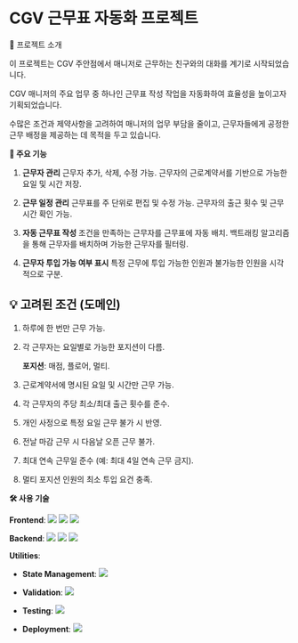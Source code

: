 # CGV 근무표 자동화 프로젝트

📖 프로젝트 소개

이 프로젝트는 CGV 주안점에서 매니저로 근무하는 친구와의 대화를 계기로 시작되었습니다.

CGV 매니저의 주요 업무 중 하나인 근무표 작성 작업을 자동화하여 효율성을 높이고자 기획되었습니다.

수많은 조건과 제약사항을 고려하여 매니저의 업무 부담을 줄이고, 근무자들에게 공정한 근무 배정을 제공하는 데 목적을 두고 있습니다.

**🚀 주요 기능**

1. **근무자 관리**
    근무자 추가, 삭제, 수정 가능.
    근무자의 근로계약서를 기반으로 가능한 요일 및 시간 저장.

2. **근무 일정 관리**
    근무표를 주 단위로 편집 및 수정 가능.
    근무자의 출근 횟수 및 근무시간 확인 가능.

3. **자동 근무표 작성**
    조건을 만족하는 근무자를 근무표에 자동 배치.
    백트래킹 알고리즘을 통해 근무자를 배치하며 가능한 근무자를 필터링.

4. **근무자 투입 가능 여부 표시**
    특정 근무에 투입 가능한 인원과 불가능한 인원을 시각적으로 구분.

## **💡 고려된 조건 (도메인)**

1. 하루에 한 번만 근무 가능.
2. 각 근무자는 요일별로 가능한 포지션이 다름.

    **포지션**: 매점, 플로어, 멀티.

3. 근로계약서에 명시된 요일 및 시간만 근무 가능.
4. 각 근무자의 주당 최소/최대 출근 횟수를 준수.
5. 개인 사정으로 특정 요일 근무 불가 시 반영.
6. 전날 마감 근무 시 다음날 오픈 근무 불가.
7. 최대 연속 근무일 준수 (예: 최대 4일 연속 근무 금지).
8. 멀티 포지션 인원의 최소 투입 요건 충족.

**🛠️ 사용 기술**

**Frontend**: <img src="https://img.shields.io/badge/next.js-000000?style=for-the-badge&logo=nextdotjs&logoColor=white"> <img src="https://img.shields.io/badge/typescript-3178C6?style=for-the-badge&logo=typescript&logoColor=white"> <img src="https://img.shields.io/badge/tailwindcss-06B6D4?style=for-the-badge&logo=tailwindcss&logoColor=white">

**Backend**: <img src="https://img.shields.io/badge/next.js-000000?style=for-the-badge&logo=nextdotjs&logoColor=white">  <img src="https://img.shields.io/badge/typeorm-FE0803?style=for-the-badge&logo=typeorm&logoColor=white"> <img src="https://img.shields.io/badge/postgresql-4169E1?style=for-the-badge&logo=postgresql&logoColor=white">

**Utilities**:

- **State Management**: <img src="https://img.shields.io/badge/reactquery-FF4154?style=for-the-badge&logo=reactquery&logoColor=white">

- **Validation**: <img src="https://img.shields.io/badge/zod-3E67B1?style=for-the-badge&logo=zod&logoColor=white">

- **Testing**: <img src="https://img.shields.io/badge/Jest-C21325?style=for-the-badge&logo=Jest&logoColor=white">

- **Deployment**: <img src="https://img.shields.io/badge/vercel-000000?style=for-the-badge&logo=vercel&logoColor=white">
